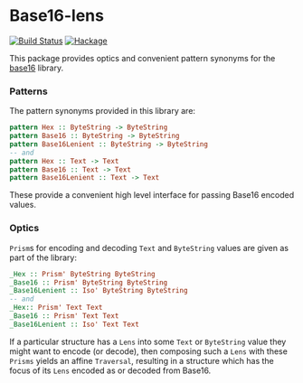 # Base16-lens

[![Build Status](https://travis-ci.com/emilypi/base16-lens.svg?branch=master)](https://travis-ci.com/emilypi/base16-lens)
[![Hackage](https://img.shields.io/hackage/v/base16-lens.svg)](https://hackage.haskell.org/package/base16-lens)

This package provides optics and convenient pattern synonyms for the [base16](https://hackage.haskell.org/package/base16) library.

### Patterns

The pattern synonyms provided in this library are:

```haskell
pattern Hex :: ByteString -> ByteString
pattern Base16 :: ByteString -> ByteString
pattern Base16Lenient :: ByteString -> ByteString
-- and
pattern Hex :: Text -> Text
pattern Base16 :: Text -> Text
pattern Base16Lenient :: Text -> Text
```

These provide a convenient high level interface for passing Base16 encoded values.


### Optics

`Prism`s for encoding and decoding `Text` and `ByteString` values are given as part of the library:


```haskell
_Hex :: Prism' ByteString ByteString
_Base16 :: Prism' ByteString ByteString
_Base16Lenient :: Iso' ByteString ByteString
-- and
_Hex:: Prism' Text Text
_Base16 :: Prism' Text Text
_Base16Lenient :: Iso' Text Text
```

If a particular structure has a `Lens` into some `Text` or `ByteString` value they might want to encode (or decode), then composing such a `Lens` with these `Prisms` yields an affine `Traversal`, resulting in a structure which has the focus of its `Lens` encoded as or decoded from Base16.
